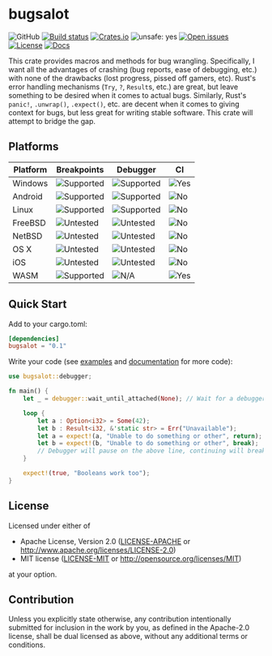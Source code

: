 # bugsalot

<!-- [![Build Status](https://travis-ci.org/MaulingMonkey/bugsalot.svg)](https://travis-ci.org/MaulingMonkey/bugsalot) -->
![GitHub](https://img.shields.io/github/stars/MaulingMonkey/bugsalot.svg?label=GitHub&style=social)
[![Build status](https://ci.appveyor.com/api/projects/status/nyvlrelifcyjc1l1?svg=true)](https://ci.appveyor.com/project/MaulingMonkey/bugsalot)
[![Crates.io](https://img.shields.io/crates/v/bugsalot.svg)](https://crates.io/crates/bugsalot)
![unsafe: yes](https://img.shields.io/badge/unsafe-yes-yellow.svg)
[![Open issues](https://img.shields.io/github/issues-raw/MaulingMonkey/bugsalot.svg)](https://github.com/MaulingMonkey/bugsalot/issues)
[![License](https://img.shields.io/crates/l/bugsalot.svg)](https://github.com/MaulingMonkey/bugsalot)
[![Docs](https://docs.rs/bugsalot/badge.svg)](https://docs.rs/bugsalot/)

This crate provides macros and methods for bug wrangling.  Specifically, I want all the advantages of crashing (bug
reports, ease of debugging, etc.) with none of the drawbacks (lost progress, pissed off gamers, etc).  Rust's error
handling mechanisms (`Try`, `?`, `Result`s, etc.) are great, but leave something to be desired when it comes to actual
bugs.  Similarly, Rust's `panic!`, `.unwrap()`, `.expect()`, etc. are decent when it comes to giving context for bugs,
but less great for writing stable software.  This crate will attempt to bridge the gap.

## Platforms

| Platform  | Breakpoints | Debugger  | CI |
| --------- | ----------- | --------- | -- |
| Windows   | ![Supported](https://img.shields.io/badge/-supported-green.svg) | ![Supported](https://img.shields.io/badge/-supported-green.svg) | ![Yes](https://img.shields.io/badge/-yes-green.svg) |
| Android   | ![Supported](https://img.shields.io/badge/-supported-green.svg) | ![Supported](https://img.shields.io/badge/-supported-green.svg) | ![No](https://img.shields.io/badge/-no-red.svg)     |
| Linux     | ![Supported](https://img.shields.io/badge/-supported-green.svg) | ![Supported](https://img.shields.io/badge/-supported-green.svg) | ![No](https://img.shields.io/badge/-no-red.svg)     |
| FreeBSD   | ![Untested](https://img.shields.io/badge/-untested-yellow.svg)  | ![Untested](https://img.shields.io/badge/-untested-yellow.svg)  | ![No](https://img.shields.io/badge/-no-red.svg)     |
| NetBSD    | ![Untested](https://img.shields.io/badge/-untested-yellow.svg)  | ![Untested](https://img.shields.io/badge/-untested-yellow.svg)  | ![No](https://img.shields.io/badge/-no-red.svg)     |
| OS X      | ![Untested](https://img.shields.io/badge/-untested-yellow.svg)  | ![Untested](https://img.shields.io/badge/-untested-yellow.svg)  | ![No](https://img.shields.io/badge/-no-red.svg)     |
| iOS       | ![Untested](https://img.shields.io/badge/-untested-yellow.svg)  | ![Untested](https://img.shields.io/badge/-untested-yellow.svg)  | ![No](https://img.shields.io/badge/-no-red.svg)     |
| WASM      | ![Supported](https://img.shields.io/badge/-supported-green.svg) | ![N/A](https://img.shields.io/badge/-N/A-red.svg)               | ![Yes](https://img.shields.io/badge/-yes-green.svg) |

## Quick Start

Add to your cargo.toml:
```toml
[dependencies]
bugsalot = "0.1"
```

Write your code (see [examples](examples) and [documentation](https://docs.rs/bugsalot/) for more code):
```rs
use bugsalot::debugger;

fn main() {
    let _ = debugger::wait_until_attached(None); // Wait for a debugger to be attached

    loop {
        let a : Option<i32> = Some(42);
        let b : Result<i32, &'static str> = Err("Unavailable");
        let a = expect!(a, "Unable to do something or other", return);
        let b = expect!(b, "Unable to do something or other", break);
        // Debugger will pause on the above line, continuing will break out of the loop
    }

    expect!(true, "Booleans work too");
}
```

## License

Licensed under either of

 * Apache License, Version 2.0
   ([LICENSE-APACHE](LICENSE-APACHE) or http://www.apache.org/licenses/LICENSE-2.0)
 * MIT license
   ([LICENSE-MIT](LICENSE-MIT) or http://opensource.org/licenses/MIT)

at your option.

## Contribution

Unless you explicitly state otherwise, any contribution intentionally submitted
for inclusion in the work by you, as defined in the Apache-2.0 license, shall be
dual licensed as above, without any additional terms or conditions.

<!-- https://doc.rust-lang.org/1.4.0/complement-project-faq.html#why-dual-mit/asl2-license? -->
<!-- https://rust-lang-nursery.github.io/api-guidelines/necessities.html#crate-and-its-dependencies-have-a-permissive-license-c-permissive -->
<!-- https://choosealicense.com/licenses/apache-2.0/ -->
<!-- https://choosealicense.com/licenses/mit/ -->

